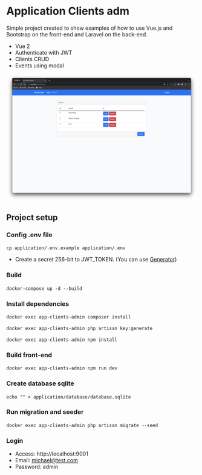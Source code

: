 # Application Clients adm

Simple project created to show examples of how to use Vue.js and Bootstrap on the front-end and Laravel on the back-end.
- Vue 2
- Authenticate with JWT
- Clients CRUD
- Events using modal

![Application page](./application/public/images/app.png)

## Project setup

### Config .env file
```
cp application/.env.example application/.env
```
- Create a secret 256-bit to JWT_TOKEN. (You can use [Generator](https://www.allkeysgenerator.com/Random/Security-Encryption-Key-Generator.aspx))


### Build
```
docker-compose up -d --build
```

### Install dependencies
```
docker exec app-clients-admin composer install
```
```
docker exec app-clients-admin php artisan key:generate
```
```
docker exec app-clients-admin npm install
```

### Build front-end
```
docker exec app-clients-admin npm run dev
```

### Create database sqlite
```
echo "" > application/database/database.sqlite
```


### Run migration and seeder
```
docker exec app-clients-admin php artisan migrate --seed
```

### Login
- Access: http://localhost:9001
- Email: michael@test.com
- Password: admin
